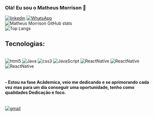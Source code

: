 ### Olá! Eu sou o Matheus Morrison 👋

[![linkedin](https://img.shields.io/badge/LinkedIn-0077B5?style=for-the-badge&logo=linkedin&logoColor=white)](www.linkedin.com/in/matheus77)
[![WhatsApp](https://img.shields.io/badge/WhatsApp-25D366?style=for-the-badge&logo=whatsapp&logoColor=white)](https://wa.me/5511963464012?text=Ol%C3%A1%20)<br>
![Matheus Morrison GitHub stats](https://github-readme-stats.vercel.app/api?username=MML77totti&show_icons=true&theme=radical)<br>
![Top Langs](https://github-readme-stats.vercel.app/api/top-langs/?username=MML77totti&hide_progress=true)

## Tecnologias:

<div style="display: inline_block"><br>
    <img align="center" alt="html5" src="https://img.shields.io/badge/HTML5-E34F26?style=for-the-badge&logo=html5&logoColor=white"/>
    <img align="center" alt="Java" src="https://img.shields.io/badge/Java-ED8B00?style=for-the-badge&logo=openjdk&logoColor=white"/>
    <img align="center" alt="css3" src="https://img.shields.io/badge/CSS3-1572B6?style=for-the-badge&logo=css3&logoColor=white"/>
    <img align="center" alt="JavaScript" src="https://img.shields.io/badge/JavaScript-F7DF1E?style=for-the-badge&logo=javascript&logoColor=black"/>
    <img align="center" alt="ReactNative" src="https://img.shields.io/badge/React_Native-20232A?style=for-the-badge&logo=react&logoColor=61DAFB"/>
    <img align="center" alt="ReactNative" src="https://img.shields.io/badge/React-20232A?style=for-the-badge&logo=react&logoColor=61DAFB"/>
    <img align="center" alt="ReactNative" src="https://img.shields.io/badge/Bootstrap-563D7C?style=for-the-badge&logo=bootstrap&logoColor=white"/>
</div><br>

#### - Estou na fase Acâdemica, veio me dedicando e se aprimorando cada vez mas para um dia conseguir uma oportunidade, tenho como qualidades Dedicação e foco. <br><br>

[![gmail](https://img.shields.io/badge/Gmail-D14836?style=for-the-badge&logo=gmail&logoColor=white)](mailto:matheus17totti@gmail.com)





